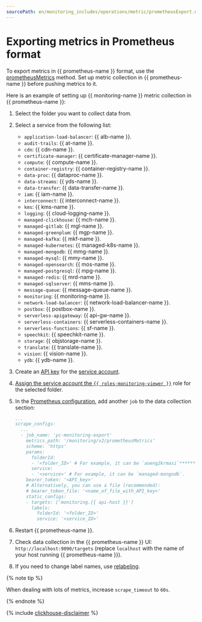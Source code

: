 ```yaml
---
sourcePath: en/monitoring_includes/operations/metric/prometheusExport.md
---
```

# Exporting metrics in Prometheus format

To export metrics in {{ prometheus-name }} format, use the [prometheusMetrics](../../api-ref/MetricsData/prometheusMetrics.md) method. Set up metric collection in {{ prometheus-name }} before pushing metrics to it.

Here is an example of setting up {{ monitoring-name }} metric collection in {{ prometheus-name }}:
1. Select the folder you want to collect data from.
1. Select a service from the following list:
   * `application-load-balancer`: {{ alb-name }}.
   * `audit-trails`: {{ at-name }}.
   * `cdn`: {{ cdn-name }}.
   * `certificate-manager`: {{ certificate-manager-name }}.
   * `compute`: {{ compute-name }}.
   * `container-registry`: {{ container-registry-name }}.
   * `data-proc`: {{ dataproc-name }}.
   * `data-streams`: {{ yds-name }}.
   * `data-transfer`: {{ data-transfer-name }}.
   * `iam`: {{ iam-name }}.
   * `interconnect`: {{ interconnect-name }}.
   * `kms`: {{ kms-name }}.
   * `logging`: {{ cloud-logging-name }}.
   * `managed-clickhouse`: {{ mch-name }}.
   * `managed-gitlab`: {{ mgl-name }}.
   * `managed-greenplum`: {{ mgp-name }}.
   * `managed-kafka`: {{ mkf-name }}.
   * `managed-kubernetes`: {{ managed-k8s-name }}.
   * `managed-mongodb`: {{ mmg-name }}.
   * `managed-mysql`: {{ mmy-name }}.
   * `managed-opensearch`: {{ mos-name }}.
   * `managed-postgresql`: {{ mpg-name }}.
   * `managed-redis`: {{ mrd-name }}.
   * `managed-sqlserver`: {{ mms-name }}.
   * `message-queue`: {{ message-queue-name }}.
   * `monitoring`: {{ monitoring-name }}.
   * `network-load-balancer`: {{ network-load-balancer-name }}.
   * `postbox`: {{ postbox-name }}.
   * `serverless-apigateway`: {{ api-gw-name }}.
   * `serverless-containers`: {{ serverless-containers-name }}.
   * `serverless-functions`: {{ sf-name }}.
   * `speechkit`: {{ speechkit-name }}.
   * `storage`: {{ objstorage-name }}.
   * `translate`: {{ translate-name }}.
   * `vision`: {{ vision-name }}.
   * `ydb`: {{ ydb-name }}.

1. Create an [API key](../../../iam/operations/authentication/manage-api-keys.md#create-api-key) for the [service account](../../../iam/concepts/users/service-accounts.md).
1. [Assign the service account the `{{ roles-monitoring-viewer }}`](../../../iam/operations/roles/grant.md#access-to-sa) role for the selected folder.
1. In the [Prometheus configuration](https://prometheus.io/docs/prometheus/latest/configuration/configuration), add another `job` to the data collection section:

   ```yaml
   ...
   scrape_configs:
     ...
     - job_name: 'yc-monitoring-export'
       metrics_path: '/monitoring/v2/prometheusMetrics'
       scheme: 'https'
       params:
         folderId:
         - '<folder_ID>' # For example, it can be `aoeng2krmasi`********.
         service:
         - '<service>' # For example, it can be `managed-mongodb`.
       bearer_token: '<API_key>'
       # Alternatively, you can use a file (recommended):
       # bearer_token_file: '<name_of_file_with_API_key>'
       static_configs:
       - targets: ['monitoring.{{ api-host }}']
         labels:
           folderId: '<folder_ID>'
           service: '<service_ID>'
   ```

1. Restart {{ prometheus-name }}.
1. Check data collection in the {{ prometheus-name }} UI: `http://localhost:9090/targets` (replace `localhost` with the name of your host running {{ prometheus-name }}).
1. If you need to change label names, use [relabeling](https://prometheus.io/docs/prometheus/latest/configuration/configuration/#relabel_config).

{% note tip %}

When dealing with lots of metrics, increase `scrape_timeout` to `60s`.

{% endnote %}

{% include [clickhouse-disclaimer](../../../_includes/clickhouse-disclaimer.md) %}
